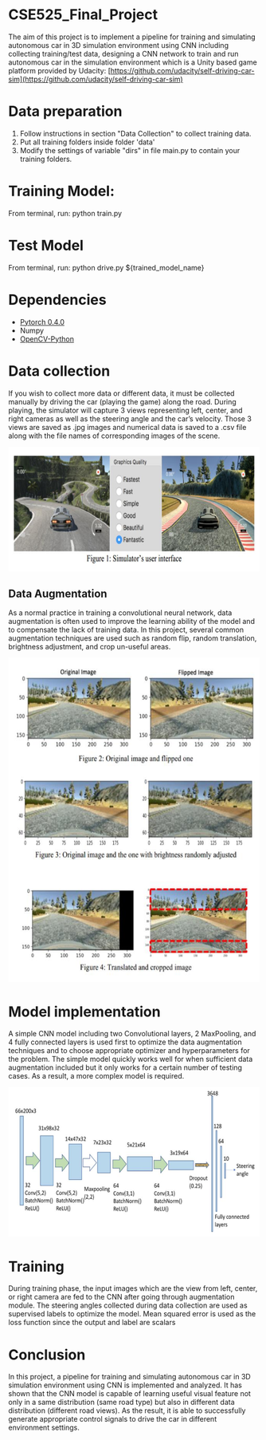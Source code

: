# CSE525_Final_Project

The aim of this project is to implement a pipeline for training and simulating autonomous car in 3D
simulation environment using CNN including collecting training/test data, designing a CNN network to
train and run autonomous car in the simulation environment which is a Unity based game platform
provided by Udacity: [https://github.com/udacity/self-driving-car-sim](https://github.com/udacity/self-driving-car-sim)

# Data preparation
1. Follow instructions in section "Data Collection" to collect training data.
2. Put all training folders inside folder 'data'
3. Modify the settings of variable "dirs" in file main.py to contain your training folders.

# Training Model:
From terminal, run: python train.py

# Test Model 
From terminal, run: python drive.py ${trained_model_name}

# Dependencies
 - [Pytorch 0.4.0](http://pytorch.org/)
 - Numpy
 - [OpenCV-Python](https://pypi.python.org/pypi/opencv-python)

# Data collection
If you wish to collect more data or different data, it must be collected manually by driving the car (playing the game) along the
road. During playing, the simulator will capture 3 views representing left, center, and right cameras as
well as the steering angle and the car’s velocity. Those 3 views are saved as .jpg images and numerical
data is saved to a .csv file along with the file names of corresponding images of the scene. 

<img src="imgs/simulator_car.jpg" width="600" height="250" />

## Data Augmentation
As a normal practice in training a convolutional neural network, data augmentation is often used to
improve the learning ability of the model and to compensate the lack of training data. In this project,
several common augmentation techniques are used such as random flip, random translation, brightness
adjustment, and crop un-useful areas.

<img src="imgs/autonomous_car.jpg" width="560" height="650" />

# Model implementation
A simple CNN model including two Convolutional layers, 2 MaxPooling, and 4 fully connected layers is
used first to optimize the data augmentation techniques and to choose appropriate optimizer and hyperparameters for the problem. The simple model quickly works well for when sufficient data augmentation included but it only works for a certain number of testing cases. As a result, a more complex model is required.

<img src="imgs/car_model.jpg" width="600" height="300" />

# Training
During training phase, the input images which are the view from left, center, or right camera are fed to the
CNN after going through augmentation module. The steering angles collected during data collection are
used as supervised labels to optimize the model. Mean squared error is used as the loss function since the
output and label are scalars

# Conclusion
In this project, a pipeline for training and simulating autonomous car in 3D simulation environment using
CNN is implemented and analyzed. It has shown that the CNN model is capable of learning useful visual
feature not only in a same distribution (same road type) but also in different data distribution (different
road views). As the result, it is able to successfully generate appropriate control signals to drive the car in
different environment settings.
